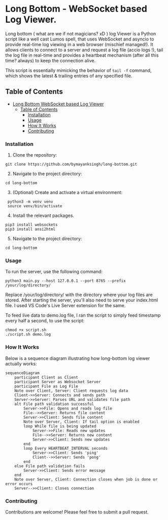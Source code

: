 # Long Bottom - WebSocket based Log Viewer.

Long bottom ( what are we if not magicians? xD ) log Viewer is a Python script like a well cast Lumos spell, that uses WebSocket and asyncio to provide real-time log viewing in a web browser (mischief managed!). It allows clients to connect to a server and request a log file (accio logs !), tail the log file in real-time and provides a heartbeat mechanism (after all this time? always) to keep the connection alive.

This script is essentially mimicking the behavior of `tail -f` command, which shows the latest & trailing entries of any specified file.

## Table of Contents

- [Long Bottom WebSocket based Log Viewer](#long-bottom-websocket-based-log-viewer)
  - [Table of Contents](#table-of-contents)
    - [Installation](#installation)
    - [Usage](#usage)
    - [How It Works](#how-it-works)
    - [Contributing](#contributing)

### Installation

1. Clone the repository:

```shell
git clone https://github.com/bymayanksingh/long-bottom.git
```

2. Navigate to the project directory:

```shell
cd long-bottom
```

3. (Optional) Create and activate a virtual environment:

```shell
 python3 -m venv venv
 source venv/bin/activate
```

4. Install the relevant packages.

```shell
pip3 install websockets
pip3 install ansi2html
```

5. Navigate to the project directory:

```shell
cd long-bottom
```

### Usage

To run the server, use the following command:

```shell
python3 main.py --host 127.0.0.1 --port 8765 --prefix /your/log/directory/
```

Replace /your/log/directory/ with the directory where your log files are stored.
After starting the server, you'll also need to serve your index.html file.
I used VS Code's Live Server extension for the same.

To feed live data to demo.log file, I ran the script to simply feed timestamp 
every half a second, to use the script:

```
chmod +x script.sh
./script.sh demo.log 
```

### How It Works

Below is a sequence diagram illustrating how long-bottom log viewer actually works:

```mermaid
sequenceDiagram
    participant Client as Client
    participant Server as Websocket Server
    participant File as Log File
    Note over Client, Server: Client requests log data
    Client->>Server: Connects and sends path
    Server->>Server: Parses URL and validates file path
    alt File path validation successful
        Server->>File: Opens and reads log file
        File-->>Server: Returns file content
        Server->>Client: Sends file content
        Note over Server, Client: If tail option is enabled
        loop While file is being updated
            Server->>File: Reads new updates
            File-->>Server: Returns new content
            Server->>Client: Sends new updates
        end
        loop Every HEARTBEAT_INTERVAL seconds
            Server->>Client: Sends 'ping'
            Client-->>Server: Sends 'pong'
        end
    else File path validation fails
        Server->>Client: Sends error message
    end
    Note over Server, Client: Connection closes when job is done or error occurs
    Server-->>Client: Closes connection
```

### Contributing

Contributions are welcome! Please feel free to submit a pull request.
